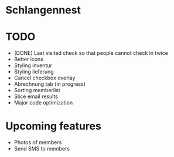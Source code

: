 Schlangennest
============

TODO
============


- (DONE) Last visited check so that people cannot check in twice
- Better icons
- Styling inventur
- Styling lieferung
- Cancel checkbox overlay
- Abrechnung tab (in progress)
- Sorting memberlist
- Slice email results
- Major code optimization

Upcoming features
============
- Photos of members
- Send SMS to members


